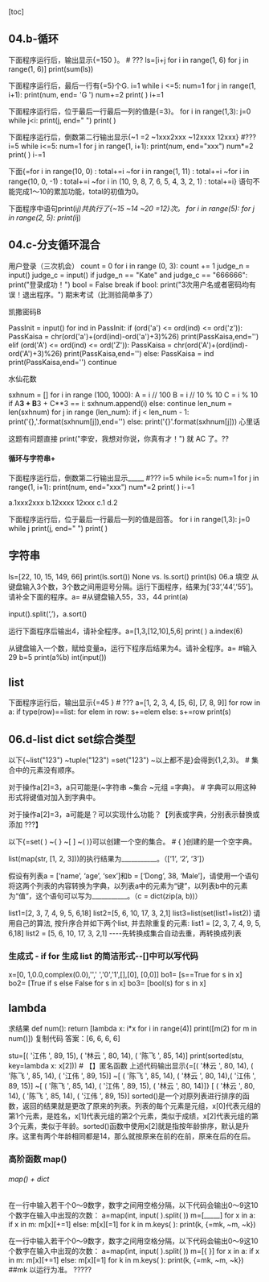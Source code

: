 
[toc]

##  04.b-循环




下面程序运行后，输出显示{=150  }。 #  ???
ls\=[i+j for i in range(1, 6) for j in range(1, 6)]
print(sum(ls))
			

下面程序运行后，最后一行有{=5}个G. 
i\=1
while i <\=5:
   num\=1
   for j in range(1, i+1):
      print(num, end\= 'G ')
      num+\=2
   print( )
   i+\=1
					
下面程序运行后，位于最后一行最后一列的值是{=3}。
for i in range(1,3):
    j\=0
   while j<i:
       print(j, end\=" ")
   print( )
					



下面程序运行后，倒数第二行输出显示{~1   =2	~1xxx2xxx	~12xxxx	12xxx}  #???
i\=5
while i<\=5:
   num\=1
   for j in range(1, i+1):
       print(num, end\="xxx")
       num*\=2
   print( )
   i-\=1
	
下面{=for i in range(10, 0) : total+\=i	~for i in range(1, 11) : total+\=i	     ~for i in range(10, 0, -1) : total+\=i	~for i in (10, 9, 8, 7, 6, 5, 4, 3, 2, 1) : total+\=i} 语句不能完成1～10的累加功能，total的初值为0。
	


下面程序中语句print(i*j)共执行了{~15	~14	~20	=12}次。
for i in range(5):
   for j in range(2, 5):
      print(i*j)

##  04.c-分支循环混合



用户登录（三次机会）
count = 0
for i in range (0, 3):
    count += 1
    judge_n = input()
    judge_c = input()
    if judge_n == "Kate" and judge_c == "666666":
        print("登录成功！")
        bool = False
        break
if bool:
    print("3次用户名或者密码均有误！退出程序。")
期末考试（比测验简单多了）





凯撒密码B

PassInit = input()
for ind in PassInit:
    if (ord('a') <= ord(ind) <= ord('z')):
        PassKaisa = chr(ord('a')+(ord(ind)-ord('a')+3)%26)
        print(PassKaisa,end='')
    elif  (ord('A') <= ord(ind) <= ord('Z')):
        PassKaisa = chr(ord('A')+(ord(ind)-ord('A')+3)%26)
        print(PassKaisa,end='')
    else:
        PassKaisa = ind
        print(PassKaisa,end='')
        continue


水仙花数

sxhnum = []
for i in range (100, 1000):
    A = i // 100
    B = i // 10 % 10
    C = i % 10
    if A**3 + B**3 + C**3 == i:
        sxhnum.append(i)
    else:
        continue
len_num = len(sxhnum)
for j in range (len_num):
    if j < len_num - 1:
        print('{},'.format(sxhnum[j]),end='')
    else:
        print('{}'.format(sxhnum[j]))
心里话

这题有问题直接  print("李安，我想对你说，你真有才！")  就 AC 了。??


#### 循环与字符串+
下面程序运行后，倒数第二行输出显示_____ #???
i=5
while i<=5:
num=1
for j in range(1, i+1):
print(num, end="xxx")
num*=2
print( )
i-=1

a.1xxx2xxx
b.12xxxx 12xxx
c.1
d.2


下面程序运行后，位于最后一行最后一列的值是回答。
for i in range(1,3):
j=0
while j print(j, end=" ")
print( )


## 字符串

ls=[22, 10, 15, 149, 66]    print(ls.sort())    None   vs.    ls.sort()     print(ls)     06.a 填空
从键盘输入3个数，3个数之间用逗号分隔。运行下面程序，结果为[‘33’,’44’,’55’]。请补全下面的程序。a=                           #从键盘输入55，33，44                    print(a)

input().split(‘,’)，a.sort()

运行下面程序后输出4，请补全程序。a=[1,3,[12,10],5,6] print(        )    a.index(6)

从键盘输入一个数，赋给变量a，运行下程序后结果为4。请补全程序。a=                   #输入29 b=5 print(a%b)
int(input())

## list 


		
下面程序运行后，输出显示{=45 }   #  ???
a\=[1, 2, 3, 4, [5, 6], [7, 8, 9]]
for row in a: 
   if type(row)\=\=list: 
     for elem in row:
         s+\=elem
   else:
      s+\=row
print(s)


### 

## 06.d-list dict set综合类型

以下{~list("123")	~tuple("123")	=set("123")	~以上都不是}会得到{1,2,3}。
		#  集合中的元素没有顺序。


对于操作a[2]\=3，a只可能是{~字符串	~集合	~元组	=字典}。 
		# 字典可以用这种形式将键值对加入到字典中。

对于操作a[2]=3，a可能是？可以实现什么功能？【列表或字典，分别表示替换或添加 ???】

以下{=set(  )	~{   }	~[   ]	~(    )}可以创建一个空的集合。
		# { }创建的是一个空字典。

list(map(str, [1, 2, 3]))的执行结果为___________。（[‘1’, ‘2’, ‘3’]）

 假设有列表a = [‘name’, ‘age’, ‘sex’]和b = [‘Dong’, 38, ‘Male’]，请使用一个语句将这两个列表的内容转换为字典，以列表a中的元素为“键”，以列表b中的元素为“值”，这个语句可以写为___________。（c = dict(zip(a, b))）


list1=[2, 3, 7, 4, 9, 5, 6,18]
list2=[5, 6, 10, 17, 3, 2,1]
list3=list(set(list1+list2))
请用自己的算法, 按升序合并如下两个list, 并去除重复的元素:
list1 = [2, 3, 7, 4, 9, 5, 6,18]
list2 = [5, 6, 10, 17, 3, 2,1]
----先转换成集合自动去重，再转换成列表





### 生成式 - if for 生成 list  的简洁形式--[]中可以写代码

x=[0, 1,0.0,complex(0.0),'',' ','0','1',[],[0], [0,0]]
bo1= [s==True for s in x]
bo2= [True if s else False for s in x]
bo3= [bool(s)  for s in x]

## lambda


求结果
def num():
      return [lambda x: i*x for i in range(4)]
print([m(2) for m in num()])
复制代码
答案：[6, 6, 6, 6]  



stu\=[( '江伟 ', 89, 15), ( '林云 ', 80, 14), ( '陈飞 ', 85, 14)]
print(sorted(stu, key\=lambda x: x[2]))  # 【】匿名函数
上述代码输出显示{=[( '林云 ', 80, 14), ( '陈飞 ', 85, 14), ( '江伟 ', 89, 15)]	~[ ( '陈飞 ', 85, 14), ( '林云 ', 80, 14),( '江伟 ', 89, 15)]	 ~[ ( '陈飞 ', 85, 14), ( '江伟 ', 89, 15), ( '林云 ', 80, 14)]}	[ ( '林云 ', 80, 14), ( '陈飞 ', 85, 14), ( '江伟 ', 89, 15)]	sorted()是一个对原列表进行排序的函数，返回的结果就是更改了原来的列表。列表的每个元素是元组，x[0]代表元组的第1个元素，是姓名，x[1]代表元组的第2个元素，类似于成绩，x[2]代表元组的第3个元素，类似于年龄。sorted()函数中使用x[2]就是指按年龄排序，默认是升序。这里有两个年龄相同都是14，那么就按原来在前的在前，原来在后的在后。



### 高阶函数 map()

###### map() + dict
在一行中输入若干个0～9数字，数字之间用空格分隔，以下代码会输出0～9这10个数字在输入中出现的次数：
a=map(int, input( ).split( ))
m=[_____]
for x in a:
if x in m:
m[x][+=1]
else:
m[x][=1]
for k in m.keys( ):
print(k, {=mk, ~m, ~k})


在一行中输入若干个0～9数字，数字之间用空格分隔，以下代码会输出0～9这10个数字在输入中出现的次数：
a\=map(int, input( ).split( ))
m\=[{ }]
for x in a:
   if x in m:
      m[x][+\=1]
   else:
      m[x][\=1]
for k in m.keys( ):
   print(k, {\=mk, ~m, ~k})
##mk	以运行为准。  ????? 